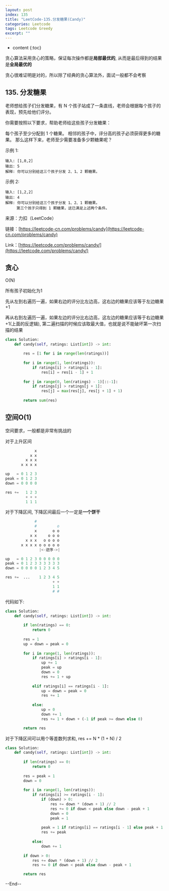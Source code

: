 ```yaml
---
layout: post
index: 135
title: "LeetCode-135.分发糖果(Candy)"
categories: Leetcode
tags: Leetcode Greedy
excerpt: ""
---
```


* content
{:toc}

贪心算法采用贪心的策略，保证每次操作都是**局部最优的**, 从而是最后得到的结果是**全局最优的**

贪心很难证明是对的，所以除了经典的贪心算法外，面试一般都不会考察

## 135. 分发糖果

老师想给孩子们分发糖果，有 N 个孩子站成了一条直线，老师会根据每个孩子的表现，预先给他们评分。

你需要按照以下要求，帮助老师给这些孩子分发糖果：

每个孩子至少分配到 1 个糖果。
相邻的孩子中，评分高的孩子必须获得更多的糖果。
那么这样下来，老师至少需要准备多少颗糖果呢？

示例 1:

```
输入: [1,0,2]
输出: 5
解释: 你可以分别给这三个孩子分发 2、1、2 颗糖果。
```

示例 2:

```
输入: [1,2,2]
输出: 4
解释: 你可以分别给这三个孩子分发 1、2、1 颗糖果。
     第三个孩子只得到 1 颗糖果，这已满足上述两个条件。
```

来源：力扣（LeetCode）

链接：[https://leetcode-cn.com/problems/candy](https://leetcode-cn.com/problems/candy)

Link：[https://leetcode.com/problems/candy/](https://leetcode.com/problems/candy/)

## 贪心

O(N)

所有孩子初始化为1

先从左到右遍历一遍，如果右边的评分比左边高，这右边的糖果应该等于左边糖果+1

再从右到左遍历一遍，如果左边的评分比右边高，这左边的糖果应该等于右边糖果+1(上面的反逻辑), 第二遍扫描的时候应该取最大值，也就是说不能破坏第一次扫描的结果

```python
class Solution:
    def candy(self, ratings: List[int]) -> int:
        
        res = [1 for i in range(len(ratings))]
        
        for i in range(1, len(ratings)):
            if ratings[i] > ratings[i - 1]:
                res[i] = res[i - 1] + 1
                
        for j in range(0, len(ratings) - 1)[::-1]:
            if ratings[j] > ratings[j + 1]:
                res[j] = max(res[j], res[j + 1] + 1)
        
        return sum(res)
```

## 空间O(1)

空间要求，一般都是非常有挑战的

对于上升区间

```python
             x
           x x
         x x x
       x x x x

up   = 0 1 2 3
peak = 0 1 2 3
down = 0 0 0 0

res +=   1 2 3
         + + +
         1 1 1
```

对于下降区间, 下降区间最后一个一定是**一个饼干**

```python
             #
             #         o
             x       o o
           x x     o o o
         x x x   o o o o
       x x x x o o o o o
               |<-逆序->|

up   = 0 1 2 3 0 0 0 0 0
peak = 0 1 2 3 3 3 3 3 3
down = 0 0 0 0 1 2 3 4 5

res +=  ...    1 2 3 4 5
                     + + 
                     1 1
                     # #                          
```

代码如下:

```python
class Solution:
    def candy(self, ratings: List[int]) -> int:
        
        if len(ratings) == 0:
            return 0
        
        res = 1
        up = down = peak = 0
        
        for i in range(1, len(ratings)):
            if ratings[i] > ratings[i - 1]:
                up += 1
                peak = up
                down = 0
                res += 1 + up
                
            elif ratings[i] == ratings[i - 1]:
                up = down = peak = 0
                res += 1
        
            else:
                up = 0
                down += 1
                res += 1 + down + (-1 if peak >= down else 0)

        return res
```

对于下降区间可以用个等差数列求和, res += N * (1 + N) / 2 

```python
class Solution:
    def candy(self, ratings: List[int]) -> int:
        
        if len(ratings) == 0:
            return 0
        
        res = peak = 1
        down = 0
        
        for i in range(1, len(ratings)):
            if ratings[i] >= ratings[i - 1]:
                if (down) > 0:
                    res += down * (down + 1) // 2
                    res += 0 if down < peak else down - peak + 1
                    down = 0
                    peak = 1
                    
                peak = 1 if ratings[i] == ratings[i - 1] else peak + 1
                res += peak
        
            else:
                down += 1
                
        if down > 0:
            res += down * (down + 1) // 2
            res += 0 if down < peak else down - peak + 1

        return res
```

--End--


